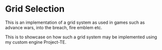 # Grid Selection

This is an implementation of a grid system as used in games such as advance wars, into the breach, fire emblem etc.

This is to showcase on how such a grid system may be implemented using my custom engine Project-TE.

